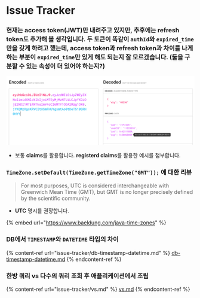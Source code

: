 # Issue Tracker

### 현재는 access token(JWT)만 내려주고 있지만, 추후에는 refresh token도 추가해 볼 생각입니다. 두 토큰이 똑같이 `authId`와 `expired_time`만을 갖게 하려고 했는데, access token과 refresh token과 차이를 나게하는 부분이 `expired_time`만 있게 해도 되는지 잘 모르겠습니다. (둘을 구분할 수 있는 속성이 더 있어야 하는지?)

![](<../../../.gitbook/assets/image (5).png>)

* 보통 **claims**를 활용합니다. **registerd claims**를 활용한 예시를 첨부합니다.

### `TimeZone.setDefault(TimeZone.getTimeZone("GMT"));` 에 대한 리뷰

> For most purposes, UTC is considered interchangeable with Greenwich Mean Time (GMT), but GMT is no longer precisely defined by the scientific community.

* **UTC** 명시를 권장합니다.

{% embed url="https://www.baeldung.com/java-time-zones" %}

### DB에서 `TIMESTAMP`와 `DATETIME` 타입의 차이

{% content-ref url="issue-tracker/db-timestamp-datetime.md" %}
[db-timestamp-datetime.md](issue-tracker/db-timestamp-datetime.md)
{% endcontent-ref %}

### 한방 쿼리 vs 다수의 쿼리 조회 후 애플리케이션에서 조립

{% content-ref url="issue-tracker/vs.md" %}
[vs.md](issue-tracker/vs.md)
{% endcontent-ref %}
